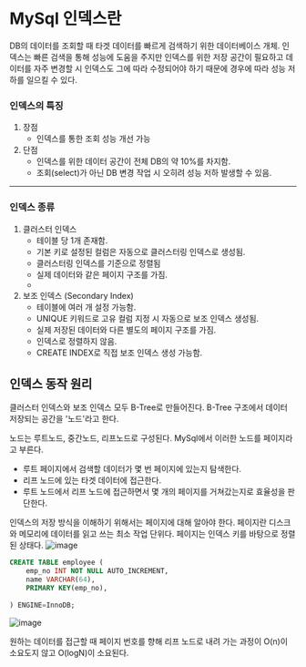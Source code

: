 # MySql 인덱스란

DB의 데이터를 조회할 때 타겟 데이터를 빠르게 검색하기 위한 데이터베이스 개체. 인덱스는 빠른 검색을 통해 성능에 도움을 주지만 인덱스를 위한 저장 공간이 필요하고 데이터를 자주 변경할 시 인덱스도 그에 따라 수정되어야 하기 때문에 경우에 따라 성능 저하를 일으킬 수 있다.

### 인덱스의 특징
1. 장점
   - 인덱스를 통한 조회 성능 개선 가능
2. 단점
   - 인덱스를 위한 데이터 공간이 전체 DB의 약 10%를 차지함.
   - 조회(select)가 아닌 DB 변경 작업 시 오히려 성능 저하 발생할 수 있음.


---



### 인덱스 종류

1. 클러스터 인덱스
   - 테이블 당 1개 존재함.
   - 기본 키로 설정된 컬럼은 자동으로 클러스터링 인덱스로 생성됨.
   - 클러스터링 인덱스를 기준으로 정렬됨
   - 실제 데이터와 같은 페이지 구조를 가짐.
   - 
2. 보조 인덱스 (Secondary Index)
   - 테이블에 여러 개 설정 가능함.
   - UNIQUE 키워드로 고유 컬럼 지정 시 자동으로 보조 인덱스 생성됨.
   - 실제 저장된 데이터와 다른 별도의 페이지 구조를 가짐.
   - 인덱스로 정렬하지 않음.
   - CREATE INDEX로 직접 보조 인덱스 생성 가능함.
  


## 인덱스 동작 원리

클러스터 인덱스와 보조 인덱스 모두 B-Tree로 만들어진다. B-Tree 구조에서 데이터 저장되는 공간을 '노드'라고 한다. 

노드는 루트노드, 중간노드, 리프노드로 구성된다. MySql에서 이러한 노드를 페이지라고 부른다.

- 루트 페이지에서 검색할 데이터가 몇 번 페이지에 있는지 탐색한다.
- 리프 노드에 있는 타겟 데이터에 접근한다.
- 루트 노드에서 리프 노드에 접근하면서 몇 개의 페이지를 거쳐갔는지로 효율성을 판단한다.


인덱스의 저장 방식을 이해하기 위해서는 페이지에 대해 알아야 한다. 페이지란 디스크와 메모리에 데이터를 읽고 쓰는 최소 작업 단위다. 
페이지는 인덱스 키를 바탕으로 정렬된 상태다. 
![image](https://github.com/Yuhyeingjoo/DataBase-Study/assets/54518241/199fa05e-898d-459c-93e9-5c2871c110a3)


```sql
CREATE TABLE employee (
    emp_no INT NOT NULL AUTO_INCREMENT,
    name VARCHAR(64),
    PRIMARY KEY(emp_no),
   
) ENGINE=InnoDB;
```
![image](https://github.com/Yuhyeingjoo/DataBase-Study/assets/54518241/a6dfcdda-4091-4587-a663-42877724287c)

원하는 데이터를 접근할 때 페이지 번호를 향해 리프 노드로 내려 가는 과정이 O(n)이 소요도지 않고 O(logN)이 소요된다.



